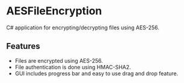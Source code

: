 # AESFileEncryption
C# application for encrypting/decrypting files using AES-256.

## Features
* Files are encrypted using AES-256.
* File authentication is done using HMAC-SHA2.
* GUI includes progress bar and easy to use drag and drop feature.